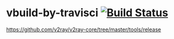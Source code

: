 # vbuild-by-travisci [![Build Status](https://travis-ci.org/onplus/vbuild-by-travisci.svg?branch=vbuild)](https://travis-ci.org/onplus/vbuild-by-travisci)

https://github.com/v2ray/v2ray-core/tree/master/tools/release
